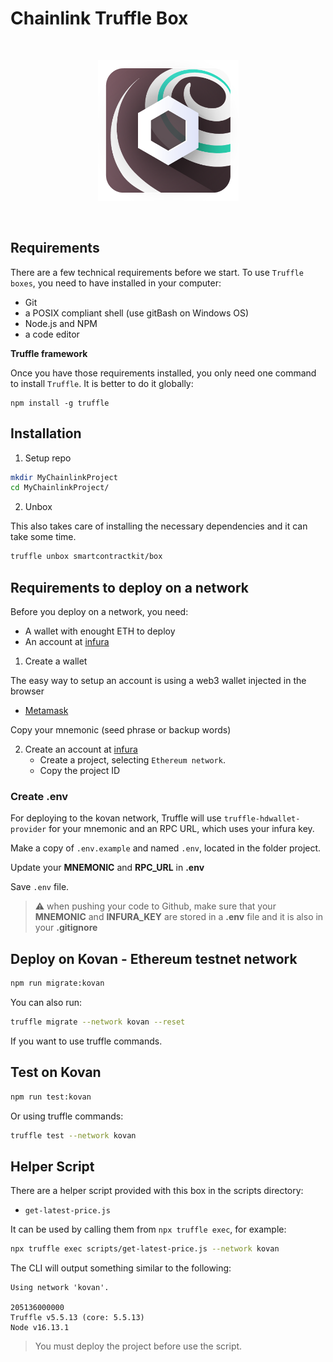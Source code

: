 # Chainlink Truffle Box

<br/>
<p align="center">
<a href="https://chain.link" target="_blank">
<img src="https://raw.githubusercontent.com/smartcontractkit/box/master/box-img-lg.png" width="225" alt="Chainlink Truffle logo">
</a>
</p>
<br/>

## Requirements

There are a few technical requirements before we start. 
To use `Truffle boxes`, you need to have installed in your computer:

- Git
- a POSIX compliant shell (use gitBash on Windows OS)
- Node.js and NPM
- a code editor

**Truffle framework**

Once you have those requirements installed, you only need one command to install `Truffle`.
It is better to do it globally:

```shell
npm install -g truffle
```

## Installation

1. Setup repo

```bash
mkdir MyChainlinkProject
cd MyChainlinkProject/
```

2. Unbox

This also takes care of installing the necessary dependencies and it can take some time.

```bash
truffle unbox smartcontractkit/box
```

## Requirements to deploy on a network

Before you deploy on a network, you need:

- A wallet with enought ETH to deploy
- An account at [infura](https://infura.io/)

1. Create a wallet

The easy way to setup an account is using a web3 wallet injected in the browser
- [Metamask](https://metamask.io/)

Copy your mnemonic (seed phrase or backup words)

2. Create an account at [infura](https://infura.io/)
   - Create a project, selecting `Ethereum network`.
   - Copy the project ID

### Create .env

For deploying to the kovan network, Truffle will use `truffle-hdwallet-provider` for your mnemonic and an RPC URL, which uses your infura key.

Make a copy of `.env.example` and named `.env`, located in the folder project.

Update your **MNEMONIC** and **RPC_URL** in **.env**

Save `.env` file.

> :warning: when pushing your code to Github, make sure that your **MNEMONIC** and **INFURA_KEY** are stored in a **.env** file and it is also in your **.gitignore**

## Deploy on Kovan - Ethereum testnet network

```bash
npm run migrate:kovan
```

You can also run:

```bash
truffle migrate --network kovan --reset
```
If you want to use truffle commands.

## Test on Kovan

```bash
npm run test:kovan
```

Or using truffle commands:

```bash
truffle test --network kovan
```

## Helper Script

There are a helper script provided with this box in the scripts directory:

- `get-latest-price.js`

It can be used by calling them from `npx truffle exec`, for example:

```bash
npx truffle exec scripts/get-latest-price.js --network kovan
```

The CLI will output something similar to the following:

```
Using network 'kovan'.

205136000000
Truffle v5.5.13 (core: 5.5.13)
Node v16.13.1
```

> You must deploy the project before use the script.
